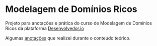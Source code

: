 # Modelagem de Domínios Ricos
Projeto para anotações e prática do curso de Modelagem de Domínios Ricos da plataforma [Desenvolvedor.io](https://desenvolvedor.io/)

Algumas [anotações](Anotacoes.md) que realizei durante o conteúdo teórico.

